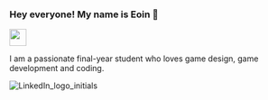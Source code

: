 ### Hey everyone! My name is Eoin 👋

<img src="https://raw.githubusercontent.com/MartinHeinz/MartinHeinz/master/wave.gif" width="30px">

I am a passionate final-year student who loves game design, game development and coding.

![LinkedIn_logo_initials](https://user-images.githubusercontent.com/93496368/156872806-08643b0d-592b-4aa9-9d82-83ace3356036.png)

<!--
**eoinbarry142/eoinbarry142** is a ✨ _special_ ✨ repository because its `README.md` (this file) appears on your GitHub profile.

Here are some ideas to get you started:
- 🔭 I’m currently working on ...
- 🌱 I’m currently learning ...
- 👯 I’m looking to collaborate on ...
- 🤔 I’m looking for help with ...
- 💬 Ask me about ...
- 📫 How to reach me: ...
- 😄 Pronouns: ...
- ⚡ Fun fact: ...

-->
